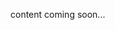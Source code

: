 <!-- <meta>
{
  "title": "Tecnical Guides",
  "slug": "overview",
  "description": "Technical Guides",
  "tag": ["Technical Guides", "Guides", "How To"],
  "seo-title": "Packet Bare Metal Cloud Docs - Technical Guides",
  "seo-description": "Technical Guides",
  "og-title": "Overview",
  "og-description": "Technical Guides"
}
</meta> -->

content coming soon...
